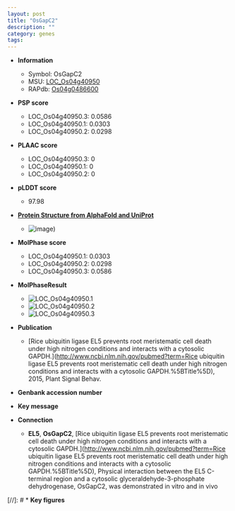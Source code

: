```yaml
---
layout: post
title: "OsGapC2"
description: ""
category: genes
tags: 
---
```


* **Information**  
    + Symbol: OsGapC2  
    + MSU: [LOC_Os04g40950](http://rice.plantbiology.msu.edu/cgi-bin/ORF_infopage.cgi?orf=LOC_Os04g40950)  
    + RAPdb: [Os04g0486600](http://rapdb.dna.affrc.go.jp/viewer/gbrowse_details/irgsp1?name=Os04g0486600)  

* **PSP score**  
    + LOC_Os04g40950.3: 0.0586 
    + LOC_Os04g40950.1: 0.0303 
    + LOC_Os04g40950.2: 0.0298 

* **PLAAC score**  
    + LOC_Os04g40950.3: 0 
    + LOC_Os04g40950.1: 0 
    + LOC_Os04g40950.2: 0 

* **pLDDT score**
    + 97.98

* **[Protein Structure from AlphaFold and UniProt](https://www.uniprot.org/uniprotkb/Q7FAH2/entry#structure)**
    + ![image](https://ricepsp.github.io/images/Q7/AF-Q7FAH2-F1.png))

* **MolPhase score**
    + LOC_Os04g40950.1: 0.0303
    + LOC_Os04g40950.2: 0.0298
    + LOC_Os04g40950.3: 0.0586

* **MolPhaseResult**
    + ![LOC_Os04g40950.1](https://ricepsp.github.io/pictures/LOC_Os04g/LOC_Os04g40950.1.png)
    + ![LOC_Os04g40950.2](https://ricepsp.github.io/pictures/LOC_Os04g/LOC_Os04g40950.2.png)
    + ![LOC_Os04g40950.3](https://ricepsp.github.io/pictures/LOC_Os04g/LOC_Os04g40950.3.png)

* **Publication**  
    + [Rice ubiquitin ligase EL5 prevents root meristematic cell death under high nitrogen conditions and interacts with a cytosolic GAPDH.](http://www.ncbi.nlm.nih.gov/pubmed?term=Rice ubiquitin ligase EL5 prevents root meristematic cell death under high nitrogen conditions and interacts with a cytosolic GAPDH.%5BTitle%5D), 2015, Plant Signal Behav.

* **Genbank accession number**  

* **Key message**  

* **Connection**  
    + __EL5__, __OsGapC2__, [Rice ubiquitin ligase EL5 prevents root meristematic cell death under high nitrogen conditions and interacts with a cytosolic GAPDH.](http://www.ncbi.nlm.nih.gov/pubmed?term=Rice ubiquitin ligase EL5 prevents root meristematic cell death under high nitrogen conditions and interacts with a cytosolic GAPDH.%5BTitle%5D), Physical interaction between the EL5 C-terminal region and a cytosolic glyceraldehyde-3-phosphate dehydrogenase, OsGapC2, was demonstrated in vitro and in vivo

[//]: # * **Key figures**  


